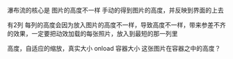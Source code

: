 瀑布流的核心是 图片的高度不一样 手动的得到图片的高度，并反映到界面的上去

有2列 每列的高度会因为放入图片的高度不一样，导致高度不一样，带来参差不齐的效果，一定要把动效加载的每张照片，放入到最短的那一列里

高度，自适应的缩放，真实大小 onload 容器大小
这张图片在容器之中的高度？